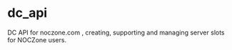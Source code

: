 dc_api
======

DC API for noczone.com , creating, supporting and managing server slots for NOCZone users.
